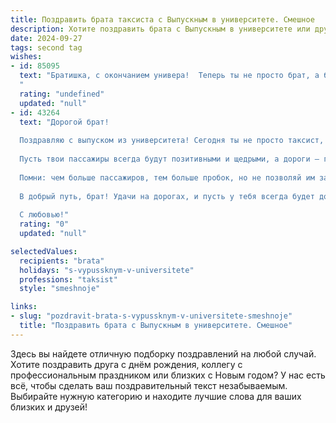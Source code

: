 ```yaml
---
title: Поздравить брата таксиста с Выпускным в университете. Смешное
description: Хотите поздравить брата с Выпускным в университете или другим праздником? Наш ИИ создаст незабываемое поздравление, а вы обязательно выделитесь среди других.  
date: 2024-09-27
tags: second tag
wishes:
- id: 85095
  text: "Братишка, с окончанием универа!  Теперь ты не просто брат, а брат-таксист –  это звучит куда круче, чем просто \"брат\"!  Главное теперь –  не заблудиться в трёх соснах, а точнее, в трёх полосах на дороге.  Удачи на профессиональном поприще, желаю тебе только благодарных клиентов и зелёных светофоров!  Пусть твоя карьера будет настолько же стремительной, как твоя машина на разгоне!
  "
  rating: "undefined"
  updated: "null"
- id: 43264
  text: "Дорогой брат!
  
  Поздравляю с выпуском из университета! Сегодня ты не просто таксист, а настоящий герой на четырех колесах! Теперь ты не просто возишь людей, а перевозишь их мечты, надежды и, возможно, немного грустные мысли о пробках!
  
  Пусть твои пассажиры всегда будут позитивными и щедрыми, а дороги — гладкими и широкими! Желаю, чтобы твои поездки были не только с комфортом, но и с интересными историями, которые потом можно будет рассказывать за столом.
  
  Помни: чем больше пассажиров, тем больше пробок, но не позволяй им забыть, что хорошая музыка в такси — это залог хорошего настроения!
  
  В добрый путь, брат! Удачи на дорогах, и пусть у тебя всегда будет достаточно топлива для исполнения своих желаний! 🚖💨
  
  С любовью!"
  rating: "0"
  updated: "null"

selectedValues:
  recipients: "brata"
  holidays: "s-vypussknym-v-universitete"
  professions: "taksist"
  style: "smeshnoje"

links:
- slug: "pozdravit-brata-s-vypussknym-v-universitete-smeshnoje"
  title: "Поздравить брата с Выпускным в университете. Смешное"
---
```


Здесь вы найдете отличную подборку поздравлений на любой случай. 
Хотите поздравить друга с днём рождения, коллегу с профессиональным праздником или близких с Новым годом? У нас есть всё, чтобы сделать ваш поздравительный текст незабываемым. Выбирайте нужную категорию и находите лучшие слова для ваших близких и друзей!
